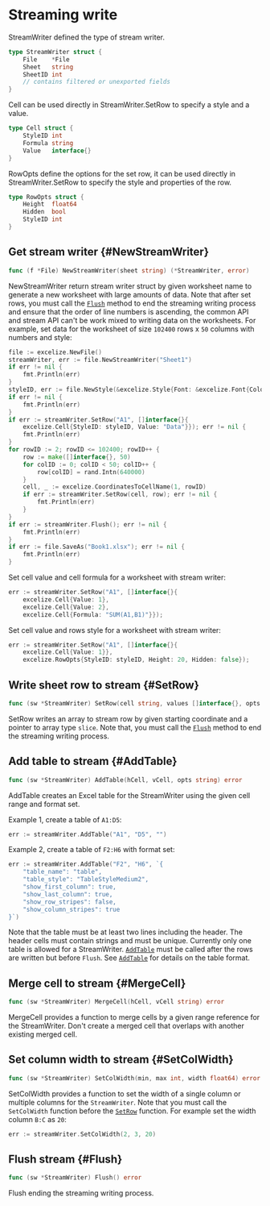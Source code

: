 # Streaming write

StreamWriter defined the type of stream writer.

```go
type StreamWriter struct {
    File    *File
    Sheet   string
    SheetID int
    // contains filtered or unexported fields
}
```

Cell can be used directly in StreamWriter.SetRow to specify a style and a value.

```go
type Cell struct {
    StyleID int
    Formula string
    Value   interface{}
}
```

RowOpts define the options for the set row, it can be used directly in StreamWriter.SetRow to specify the style and properties of the row.

```go
type RowOpts struct {
    Height  float64
    Hidden  bool
    StyleID int
}
```

## Get stream writer {#NewStreamWriter}

```go
func (f *File) NewStreamWriter(sheet string) (*StreamWriter, error)
```

NewStreamWriter return stream writer struct by given worksheet name to generate a new worksheet with large amounts of data. Note that after set rows, you must call the [`Flush`](stream.md#Flush) method to end the streaming writing process and ensure that the order of line numbers is ascending, the common API and stream API can't be work mixed to writing data on the worksheets. For example, set data for the worksheet of size `102400` rows x `50` columns with numbers and style:

```go
file := excelize.NewFile()
streamWriter, err := file.NewStreamWriter("Sheet1")
if err != nil {
    fmt.Println(err)
}
styleID, err := file.NewStyle(&excelize.Style{Font: &excelize.Font{Color: "#777777"}})
if err != nil {
    fmt.Println(err)
}
if err := streamWriter.SetRow("A1", []interface{}{
    excelize.Cell{StyleID: styleID, Value: "Data"}}); err != nil {
    fmt.Println(err)
}
for rowID := 2; rowID <= 102400; rowID++ {
    row := make([]interface{}, 50)
    for colID := 0; colID < 50; colID++ {
        row[colID] = rand.Intn(640000)
    }
    cell, _ := excelize.CoordinatesToCellName(1, rowID)
    if err := streamWriter.SetRow(cell, row); err != nil {
        fmt.Println(err)
    }
}
if err := streamWriter.Flush(); err != nil {
    fmt.Println(err)
}
if err := file.SaveAs("Book1.xlsx"); err != nil {
    fmt.Println(err)
}
```

Set cell value and cell formula for a worksheet with stream writer:

```go
err := streamWriter.SetRow("A1", []interface{}{
    excelize.Cell{Value: 1},
    excelize.Cell{Value: 2},
    excelize.Cell{Formula: "SUM(A1,B1)"}});
```

Set cell value and rows style for a worksheet with stream writer:

```go
err := streamWriter.SetRow("A1", []interface{}{
    excelize.Cell{Value: 1}},
    excelize.RowOpts{StyleID: styleID, Height: 20, Hidden: false});
```

## Write sheet row to stream {#SetRow}

```go
func (sw *StreamWriter) SetRow(cell string, values []interface{}, opts ...RowOpts) error
```

SetRow writes an array to stream row by given starting coordinate and a pointer to array type `slice`. Note that, you must call the [`Flush`](stream.md#Flush) method to end the streaming writing process.

## Add table to stream {#AddTable}

```go
func (sw *StreamWriter) AddTable(hCell, vCell, opts string) error
```

AddTable creates an Excel table for the StreamWriter using the given cell range and format set.

Example 1, create a table of `A1:D5`:

```go
err := streamWriter.AddTable("A1", "D5", "")
```

Example 2, create a table of `F2:H6` with format set:

```go
err := streamWriter.AddTable("F2", "H6", `{
    "table_name": "table",
    "table_style": "TableStyleMedium2",
    "show_first_column": true,
    "show_last_column": true,
    "show_row_stripes": false,
    "show_column_stripes": true
}`)
```

Note that the table must be at least two lines including the header. The header cells must contain strings and must be unique. Currently only one table is allowed for a StreamWriter. [`AddTable`](stream.md#AddTable) must be called after the rows are written but before `Flush`. See [`AddTable`](utils.md#AddTable) for details on the table format.

## Merge cell to stream {#MergeCell}

```go
func (sw *StreamWriter) MergeCell(hCell, vCell string) error
```

MergeCell provides a function to merge cells by a given range reference for the StreamWriter. Don't create a merged cell that overlaps with another existing merged cell.

## Set column width to stream {#SetColWidth}

```go
func (sw *StreamWriter) SetColWidth(min, max int, width float64) error
```

SetColWidth provides a function to set the width of a single column or multiple columns for the `StreamWriter`. Note that you must call the `SetColWidth` function before the [`SetRow`](stream.md#SetRow) function. For example set the width column `B:C` as `20`:

```go
err := streamWriter.SetColWidth(2, 3, 20)
```

## Flush stream {#Flush}

```go
func (sw *StreamWriter) Flush() error
```

Flush ending the streaming writing process.
